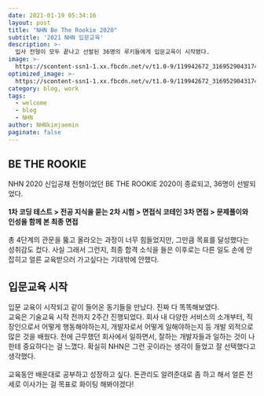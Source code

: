 ```yaml
---
date: 2021-01-19 05:34:16
layout: post
title: "NHN Be The Rookie 2020"
subtitle: '2021 NHN 입문교육'
description: >-
  입사 전형이 모두 끝나고 선발된 36명의 루키들에게 입문교육이 시작됐다.
image: >-
  https://scontent-ssn1-1.xx.fbcdn.net/v/t1.0-9/119942672_3169529043174041_871612404734787636_o.jpg?_nc_cat=109&ccb=2&_nc_sid=8024bb&_nc_ohc=Jc_5qeRr6mkAX-_-efM&_nc_ht=scontent-ssn1-1.xx&oh=6a2bdc2588f4ab2b75a5466dbe8a58c0&oe=602D7F37
optimized_image: >-
  https://scontent-ssn1-1.xx.fbcdn.net/v/t1.0-9/119942672_3169529043174041_871612404734787636_o.jpg?_nc_cat=109&ccb=2&_nc_sid=8024bb&_nc_ohc=Jc_5qeRr6mkAX-_-efM&_nc_ht=scontent-ssn1-1.xx&oh=6a2bdc2588f4ab2b75a5466dbe8a58c0&oe=602D7F37
category: blog, work
tags:
  - welcome
  - blog
  - NHN
author: NHNkimjaemin
paginate: false
---
```


## BE THE ROOKIE

NHN 2020 신입공채 전형이었던 BE THE ROOKIE 2020이 종료되고, 36명이 선발되었다. <br/><br/>
**1차 코딩 테스트 > 전공 지식을 묻는 2차 시험 > 면접식 코테인 3차 면접 > 문제풀이와 인성을 함께 본 최종 면접**<br/><br/>
총 4단계의 관문을 뚫고 올라오는 과정이 너무 힘들었지만, 그만큼 목표를 달성했다는 성취감도 컸다. 사실 그래서 그런지, 최종 합격 소식을 들은 이후로는 다른 일도 손에 안잡히고 얼른 교육받으러 가고싶다는 기대밖에 안했다.

## 입문교육 시작

입문 교육이 시작되고 같이 들어온 동기들을 만났다. 진짜 다 똑똑해보였다.<br/>
교육은 기술교육 시작 전까지 2주간 진행되었다. 회사 내 다양한 서비스의 소개부터, 직장인으로서 어떻게 행동해야하는지, 개발자로서 어떻게 일해야하는지 등 개발 외적으로 많은 것을 배웠다.
전에 근무했던 회사에서 일하면서, 잘하는 개발자들과 일하는 것이 나한테 중요하다는 걸 느꼈다. 확실히 NHN은 그런 곳이라는 생각이 들었고 잘 선택했다고 생각했다.
<br/>
<br/>
교육동안 배운대로 공부하고 성장하고 싶다. 돈관리도 알려준대로 좀 하고 해서 얼른 전세로 이사가는 걸 목표로 화이팅 해봐야겠다!
